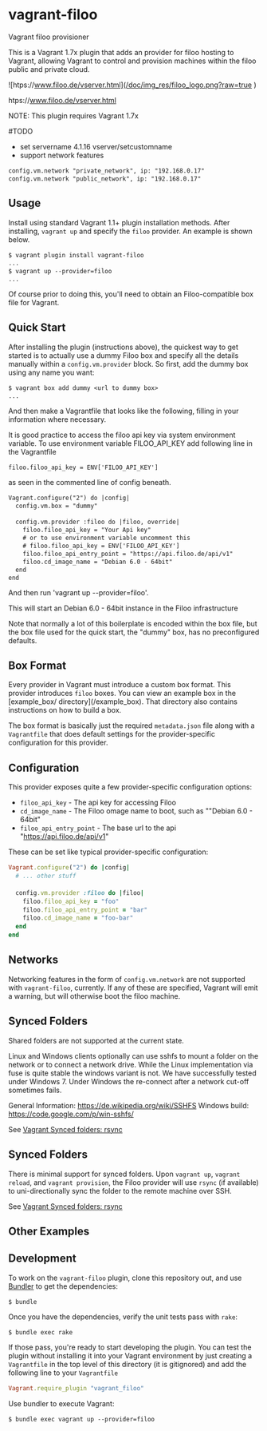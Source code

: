 # vagrant-filoo
Vagrant filoo provisioner

This is a Vagrant 1.7x plugin that adds an  provider for filoo hosting to Vagrant, allowing Vagrant to control and provision machines within the filoo public and private cloud.


![htps://www.filoo.de/vserver.html](/doc/img_res/filoo_logo.png?raw=true )

htps://www.filoo.de/vserver.html

NOTE: This plugin requires Vagrant 1.7x

#TODO
- set servername 4.1.16 vserver/setcustomname
- support network features

```
config.vm.network "private_network", ip: "192.168.0.17"
config.vm.network "public_network", ip: "192.168.0.17"
```

## Usage

Install using standard Vagrant 1.1+ plugin installation methods. After installing, `vagrant up` and specify the `filoo` provider. An example is shown below.

```
$ vagrant plugin install vagrant-filoo
...
$ vagrant up --provider=filoo
...
```

Of course prior to doing this, you'll need to obtain an Filoo-compatible box file for Vagrant.

## Quick Start

After installing the plugin (instructions above), the quickest way to get started is to actually use a dummy Filoo box and specify all the details manually within a `config.vm.provider` block. So first, add the dummy box using any name you want:

```
$ vagrant box add dummy <url to dummy box>
...
```

And then make a Vagrantfile that looks like the following, filling in your information where necessary.

It is good practice to access the filoo api key via system environment variable. To use environment variable FILOO_API_KEY add following line in the Vagrantfile
```
filoo.filoo_api_key = ENV['FILOO_API_KEY']
```

as seen in the commented line of config beneath.

```
Vagrant.configure("2") do |config|
  config.vm.box = "dummy"

  config.vm.provider :filoo do |filoo, override|
    filoo.filoo_api_key = "Your Api key"
    # or to use environment variable uncomment this
    # filoo.filoo_api_key = ENV['FILOO_API_KEY']
    filoo.filoo_api_entry_point = "https://api.filoo.de/api/v1"
    filoo.cd_image_name = "Debian 6.0 - 64bit"
  end
end
```

And then run 'vagrant up --provider=filoo'.

This will start an Debian 6.0 - 64bit instance in the Filoo infrastructure

Note that normally a lot of this boilerplate is encoded within the box
file, but the box file used for the quick start, the "dummy" box, has
no preconfigured defaults.


## Box Format

Every provider in Vagrant must introduce a custom box format. This
provider introduces `filoo` boxes. You can view an example box in
the [example_box/ directory](<path to repository>/example_box).
That directory also contains instructions on how to build a box.

The box format is basically just the required `metadata.json` file
along with a `Vagrantfile` that does default settings for the
provider-specific configuration for this provider.

## Configuration

This provider exposes quite a few provider-specific configuration options:

* `filoo_api_key` - The api key for accessing Filoo
* `cd_image_name` - The Filoo omage name to boot, such as ""Debian 6.0 - 64bit"
* `filoo_api_entry_point` - The base url to the api "https://api.filoo.de/api/v1"

These can be set like typical provider-specific configuration:

```ruby
Vagrant.configure("2") do |config|
  # ... other stuff

  config.vm.provider :filoo do |filoo|
    filoo.filoo_api_key = "foo"
    filoo.filoo_api_entry_point = "bar"
    filoo.cd_image_name = "foo-bar"
  end
end
```

## Networks

Networking features in the form of `config.vm.network` are not
supported with `vagrant-filoo`, currently. If any of these are
specified, Vagrant will emit a warning, but will otherwise boot
the filoo machine.

## Synced Folders

Shared folders are not supported at the current state.

Linux and Windows clients optionally can use sshfs to mount a folder on the network or to connect a network drive. While the Linux implementation via fuse is quite stable the windows variant is not. We have successfully  tested under Windows 7. Under Windows the re-connect after a network cut-off sometimes fails.

General Information: https://de.wikipedia.org/wiki/SSHFS
Windows build: https://code.google.com/p/win-sshfs/

See [Vagrant Synced folders: rsync](https://docs.vagrantup.com/v2/synced-folders/rsync.html)

## Synced Folders

There is minimal support for synced folders. Upon `vagrant up`,
`vagrant reload`, and `vagrant provision`, the Filoo provider will use
`rsync` (if available) to uni-directionally sync the folder to
the remote machine over SSH.

See [Vagrant Synced folders: rsync](https://docs.vagrantup.com/v2/synced-folders/rsync.html)


## Other Examples



## Development

To work on the `vagrant-filoo` plugin, clone this repository out, and use
[Bundler](http://gembundler.com) to get the dependencies:

```
$ bundle
```

Once you have the dependencies, verify the unit tests pass with `rake`:

```
$ bundle exec rake
```

If those pass, you're ready to start developing the plugin. You can test
the plugin without installing it into your Vagrant environment by just
creating a `Vagrantfile` in the top level of this directory (it is gitignored)
and add the following line to your `Vagrantfile`
```ruby
Vagrant.require_plugin "vagrant_filoo"
```
Use bundler to execute Vagrant:
```
$ bundle exec vagrant up --provider=filoo
```
